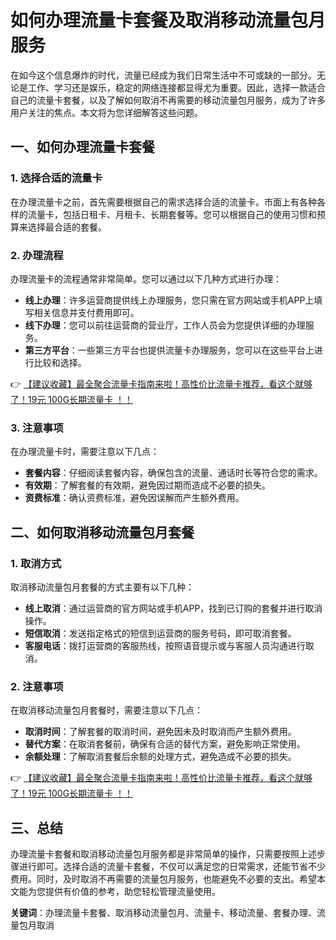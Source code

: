 # 如何办理流量卡套餐及取消移动流量包月服务

在如今这个信息爆炸的时代，流量已经成为我们日常生活中不可或缺的一部分。无论是工作、学习还是娱乐，稳定的网络连接都显得尤为重要。因此，选择一款适合自己的流量卡套餐，以及了解如何取消不再需要的移动流量包月服务，成为了许多用户关注的焦点。本文将为您详细解答这些问题。

## 一、如何办理流量卡套餐

### 1. 选择合适的流量卡
在办理流量卡之前，首先需要根据自己的需求选择合适的流量卡。市面上有各种各样的流量卡，包括日租卡、月租卡、长期套餐等。您可以根据自己的使用习惯和预算来选择最合适的套餐。

### 2. 办理流程
办理流量卡的流程通常非常简单。您可以通过以下几种方式进行办理：
- **线上办理**：许多运营商提供线上办理服务，您只需在官方网站或手机APP上填写相关信息并支付费用即可。
- **线下办理**：您可以前往运营商的营业厅，工作人员会为您提供详细的办理服务。
- **第三方平台**：一些第三方平台也提供流量卡办理服务，您可以在这些平台上进行比较和选择。

👉 [【建议收藏】最全聚合流量卡指南来啦！高性价比流量卡推荐，看这个就够了！19元 100G长期流量卡 ！！](https://bit.ly/Liuliangka)

### 3. 注意事项
在办理流量卡时，需要注意以下几点：
- **套餐内容**：仔细阅读套餐内容，确保包含的流量、通话时长等符合您的需求。
- **有效期**：了解套餐的有效期，避免因过期而造成不必要的损失。
- **资费标准**：确认资费标准，避免因误解而产生额外费用。

## 二、如何取消移动流量包月套餐

### 1. 取消方式
取消移动流量包月套餐的方式主要有以下几种：
- **线上取消**：通过运营商的官方网站或手机APP，找到已订购的套餐并进行取消操作。
- **短信取消**：发送指定格式的短信到运营商的服务号码，即可取消套餐。
- **客服电话**：拨打运营商的客服热线，按照语音提示或与客服人员沟通进行取消。

### 2. 注意事项
在取消移动流量包月套餐时，需要注意以下几点：
- **取消时间**：了解套餐的取消时间，避免因未及时取消而产生额外费用。
- **替代方案**：在取消套餐前，确保有合适的替代方案，避免影响正常使用。
- **余额处理**：了解取消套餐后余额的处理方式，避免造成不必要的损失。

👉 [【建议收藏】最全聚合流量卡指南来啦！高性价比流量卡推荐，看这个就够了！19元 100G长期流量卡 ！！](https://bit.ly/Liuliangka)

## 三、总结

办理流量卡套餐和取消移动流量包月服务都是非常简单的操作，只需要按照上述步骤进行即可。选择合适的流量卡套餐，不仅可以满足您的日常需求，还能节省不少费用。同时，及时取消不再需要的流量包月服务，也能避免不必要的支出。希望本文能为您提供有价值的参考，助您轻松管理流量使用。

**关键词**：办理流量卡套餐、取消移动流量包月、流量卡、移动流量、套餐办理、流量包月取消